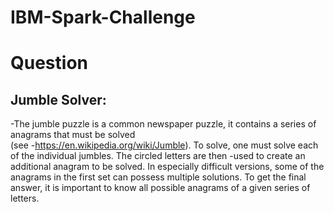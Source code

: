# IBM-Spark-Challenge
# Question
## Jumble Solver:
-The jumble puzzle is a common newspaper puzzle, it contains a series of anagrams that must be solved  
(see -https://en.wikipedia.org/wiki/Jumble). To solve, one must solve each of the individual jumbles. The circled letters are  then -used to create an additional anagram to be solved. In especially difficult versions, some of the anagrams in the first  set can possess multiple solutions. To get the final answer, it is important to know all possible anagrams of a given series of  letters.
